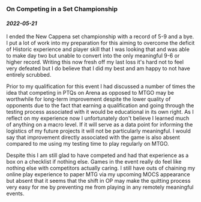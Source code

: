 ### On Competing in a Set Championship

#### _2022-05-21_


I ended the New Cappena set championship with a record of 5-9 and a bye. I put a lot of work into my preparation for this aiming to overcome the deficit of Historic experience and player skill that I was looking that and was able to make day two but unable to convert into the only meaningful 9-6 or higher record. Writing this now fresh off my last loss it's hard not to feel very defeated but I do believe that I did my best and am happy to not have entirely scrubbed.

Prior to my qualification for this event I had discussed a number of times the idea that competing in PTQs on Arena as opposed to MTGO may be worthwhile for long-term improvement despite the lower quality of opponents due to the fact that earning a qualification and going through the testing process associated with it would be educational in its own right. As I reflect on my experience now I unfortunately don't believe I learned much of anything on a macro level. If it will serve as a data point for informing the logistics of my future projects it will not be particularly meaningful. I would say that improvement directly associated with the game is also absent compared to me using my testing time to play regularly on MTGO.

Despite this I am still glad to have competed and had that experience as a box on a checklist if nothing else. Games in the event really do feel like nothing else with competitors actually caring. I still have outs of chaining my online play experience to paper MTG via my upcoming MOCS appearance but absent that it seems that the shift in OP may make the quitting process very easy for me by preventing me from playing in any remotely meaningful events.